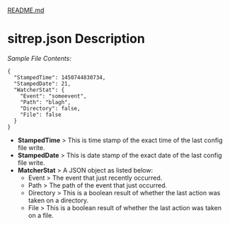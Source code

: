 [README.md](../README.md)

# sitrep.json Description

*Sample File Contents:*

    {
      "StampedTime": 1450744830734,
      "StampedDate": 21,
      "WatcherStat": {
        "Event": "someevent",
        "Path": "blagh",
        "Directory": false,
        "File": false
      }
    }

* **StampedTime** > This is time stamp of the exact time of the last config file write.
* **StampedDate** > This is date stamp of the exact date of the last config file write.
* **MatcherStat** > A JSON object as listed below:
     * Event > The event that just recently occurred.
     * Path > The path of the event that just occurred.
     * Directory > This is a boolean result of whether the last action was taken on a directory.
     * File > This is a boolean result of whether the last action was taken on a file.